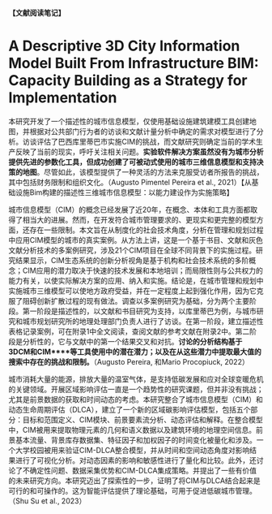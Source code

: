 **【文献阅读笔记】**

# A Descriptive 3D City Information Model Built From Infrastructure BIM: Capacity Building as a Strategy for Implementation

本研究开发了一个描述性的城市信息模型，仅使用基础设施建筑建模工具创建地图，并根据对公共部门行为者的访谈和文献计量分析中确定的需求对模型进行了分析。访谈评估了巴西库里蒂巴市实施CIM的挑战，而文献研究则确定当前的学术生产反映了当前的现实，呼吁关注相关问题。**实验软件解决方案虽然没有为城市分析提供先进的参数化工具，但成功创建了可被动式使用的城市三维信息模型和支持决策的地图**。尽管如此，该模型提供了一种灵活的方法来克服受访者所报告的挑战，其中包括财务限制和组织文化。（Augusto Pimentel Pereira et al., 2021）【从基础设施Bim构建的描述性三维城市信息模型：以能力建设作为实施策略】

城市信息模型（CIM）的概念已经发展了近20年，在概念、本体和工具方面都取得了相当大的进展。然而，在开发符合城市管理要求的、更现实和更完整的模型方面，还存在一些限制。本文旨在从制度化的社会技术角度，分析在管理和规划过程中应用CIM模型的城市的真实案例。从方法上讲，这是一个基于书目、文献和灰色文献分析技术的多案例研究，涉及21个CIM项目在全球不同背景下的实施过程。研究结果显示，CIM生态系统的创新分析视角是基于机构和社会技术系统的多阶概念；CIM应用的潜力取决于快速的技术发展和本地培训；而局限性则与公共权力的能力有关，以使实际解决方案的应用、纳入和实施。结论是，在城市管理和规划中实施城市三维模型可以使地方政府受益，并在一定程度上起到强化作用，因为它克服了阻碍创新扩散过程的现有做法。调查以多案例研究为基础，分为两个主要阶段。第一阶段是描述性的，以文献和书目研究为支持，以库里蒂巴为例，与城市研究和城市规划研究所的地理处理部门负责人进行了访谈。在第一阶段，建立描述性表格记录案例，可在附录1中全文阅读，查阅文献的参考文献在附录2中。第二阶段是分析性的，它与文献中的第一个结果交叉和对抗。**讨论的分析结构基于****3DCM****和CIM****等工具使用中的潜在潜力；以及在从这些潜力中提取最大值的搜索中存在的挑战和限制。**（Augusto Pereira, 和Mario Procopiuck, 2022）

城市消耗大量的能源，排放大量的温室气体，是支持低碳发展和应对全球变暖危机的关键领域。开展区域影响评估一直是一个趋势性的研究课题，但并非没有挑战；尤其是前景数据的获取和时间动态的考虑。本研究整合了城市信息模型（CIM）和动态生命周期评估（DLCA），建立了一个新的区域碳影响评估模型，包括五个部分：目标和范围定义、CIM模块、前景要素流分析、动态评估和解释。在整合模型中，CIM被用来提取物理元素的几何和语义数据以及建筑环境的地理空间信息。前景基本流量、背景库存数据集、特征因子和加权因子的时间变化被量化和涉及。一个大学校园被用来验证CIM-DLCA整合模型，并从时间和空间动态角度对影响结果进行了可视化分析。对动态因素的影响和敏感性进行了量化和比较。此外，还讨论了不确定性问题、数据采集优势和CIM-DLCA集成策略。并提出了一些有价值的未来研究方向。本研究迈出了探索性的一步，证明了将CIM与DLCA结合起来是可行的和可操作的。这为智能评估提供了理论基础，可用于促进低碳城市管理。（Shu Su et al., 2023）

